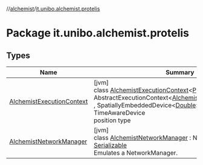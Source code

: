 //[alchemist](../../index.md)/[it.unibo.alchemist.protelis](index.md)

# Package it.unibo.alchemist.protelis

## Types

| Name | Summary |
|---|---|
| [AlchemistExecutionContext](-alchemist-execution-context/index.md) | [jvm]<br>class [AlchemistExecutionContext](-alchemist-execution-context/index.md)<[P](-alchemist-execution-context/index.md) : [Position](../it.unibo.alchemist.model.interfaces/-position/index.md)<[P](-alchemist-execution-context/index.md)>?> : AbstractExecutionContext<[AlchemistExecutionContext](-alchemist-execution-context/index.md)<[P](-alchemist-execution-context/index.md)>> , SpatiallyEmbeddedDevice<[Double](https://docs.oracle.com/javase/8/docs/api/java/lang/Double.html)> , LocalizedDevice, TimeAwareDevice<br>position type |
| [AlchemistNetworkManager](-alchemist-network-manager/index.md) | [jvm]<br>class [AlchemistNetworkManager](-alchemist-network-manager/index.md) : NetworkManager, [Serializable](https://docs.oracle.com/javase/8/docs/api/java/io/Serializable.html)<br>Emulates a NetworkManager. |
